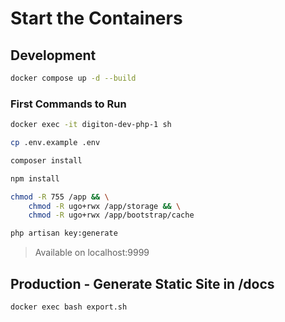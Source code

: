 # Start the Containers

## Development

```sh
docker compose up -d --build
```

### First Commands to Run

```sh
docker exec -it digiton-dev-php-1 sh

cp .env.example .env

composer install

npm install

chmod -R 755 /app && \
	chmod -R ugo+rwx /app/storage && \
	chmod -R ugo+rwx /app/bootstrap/cache

php artisan key:generate
```

> Available on localhost:9999

## Production - Generate Static Site in /docs

```sh
docker exec bash export.sh
```